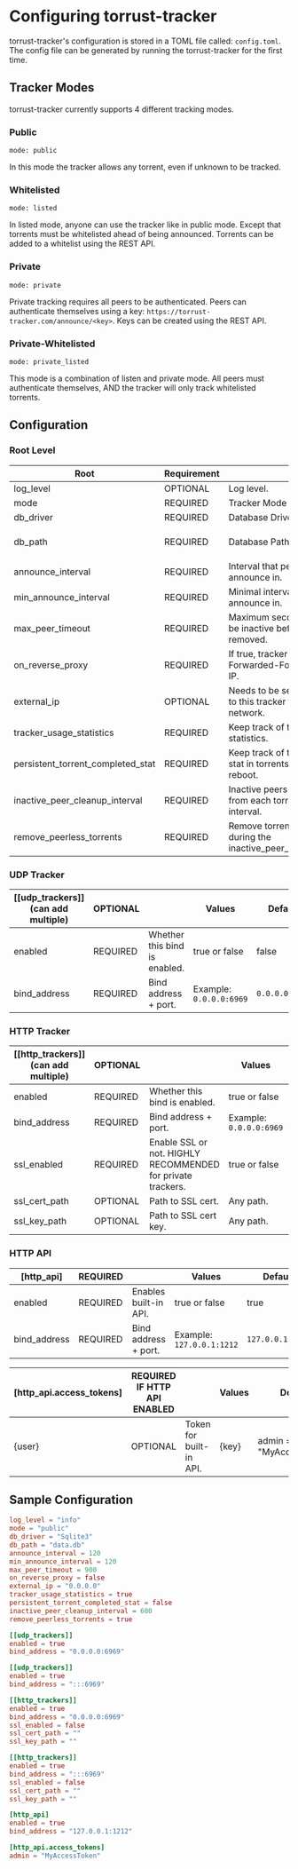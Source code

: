 # Configuring torrust-tracker
torrust-tracker's configuration is stored in a TOML file called: `config.toml`. The config file can be generated by running the torrust-tracker for the first time.

## Tracker Modes
torrust-tracker currently supports 4 different tracking modes.

### Public
`mode: public`

In this mode the tracker allows any torrent, even if unknown to be tracked.

### Whitelisted
`mode: listed`

In listed mode, anyone can use the tracker like in public mode.
Except that torrents must be whitelisted ahead of being announced.
Torrents can be added to a whitelist using the REST API.

### Private
`mode: private`

Private tracking requires all peers to be authenticated.
Peers can authenticate themselves using a key: `https://torrust-tracker.com/announce/<key>`.
Keys can be created using the REST API.

### Private-Whitelisted
`mode: private_listed`

This mode is a combination of listen and private mode. All peers must authenticate themselves,
AND the tracker will only track whitelisted torrents.

## Configuration

### Root Level
| Root                              | Requirement |                                                                          | Values                                                                                           | Default   |
|-----------------------------------|-------------|--------------------------------------------------------------------------|--------------------------------------------------------------------------------------------------|-----------|
| log_level                         | OPTIONAL    | Log level.                                                               | `off`, `info` or `trace`                                                                         | `info`    |
| mode                              | REQUIRED    | Tracker Mode (See above).                                                | `public`, `listed`, `private` or `private_listed`                                                | `public`  |
| db_driver                         | REQUIRED    | Database Driver.                                                         | `MySQL` or `Sqlite3`                                                                             | `Sqlite3` |
| db_path                           | REQUIRED    | Database Path.                                                           | `MySQL CONNECTION URL` (mysql://USERNAME:PASSWORD@HOST:3306/DATABASE) or `Sqlite3 DATABASE PATH` | `data.db` |
| announce_interval                 | REQUIRED    | Interval that peers will announce in.                                    | Interval in seconds.                                                                             | 120       |
| min_announce_interval             | REQUIRED    | Minimal interval that peers will announce in.                            | Interval in seconds.                                                                             | 120       |
| max_peer_timeout                  | REQUIRED    | Maximum seconds peers can be inactive before being removed.              | Seconds.                                                                                         | 900       |
| on_reverse_proxy                  | REQUIRED    | If true, tracker will use X-Forwarded-For header as peer IP.             | `true` or `false`                                                                                | `false`   |
| external_ip                       | OPTIONAL    | Needs to be set if announcing to this tracker from local network.        | IP like: `100.69.420.117`                                                                        | EMPTY     |
| tracker_usage_statistics          | REQUIRED    | Keep track of tracker usage statistics.                                  | `true` or `false`                                                                                | `true`    |
| persistent_torrent_completed_stat | REQUIRED    | Keep track of the completed stat in torrents, even after reboot.         | `true` or `false`                                                                                | `false`   |
| inactive_peer_cleanup_interval    | REQUIRED    | Inactive peers get removed from each torrent every interval.             | Interval in seconds or 0 to disable.                                                             | 600       |
| remove_peerless_torrents          | REQUIRED    | Remove torrents without peers during the inactive_peer_cleanup_interval. | `true` or `false`                                                                                | `true`    |

### UDP Tracker
| [[udp_trackers]] (can add multiple) | OPTIONAL |                               | Values                  | Default        |
|-------------------------------------|----------|-------------------------------|-------------------------|----------------|
| enabled                             | REQUIRED | Whether this bind is enabled. | true or false           | false          |
| bind_address                        | REQUIRED | Bind address + port.          | Example: `0.0.0.0:6969` | `0.0.0.0:6969` |

### HTTP Tracker
| [[http_trackers]] (can add multiple) | OPTIONAL |                                                             | Values                  | Default        |
|--------------------------------------|----------|-------------------------------------------------------------|-------------------------|----------------|
| enabled                              | REQUIRED | Whether this bind is enabled.                               | true or false           | false          |
| bind_address                         | REQUIRED | Bind address + port.                                        | Example: `0.0.0.0:6969` | `0.0.0.0:6969` |
| ssl_enabled                          | REQUIRED | Enable SSL or not. HIGHLY RECOMMENDED for private trackers. | true or false           | false          |
| ssl_cert_path                        | OPTIONAL | Path to SSL cert.                                           | Any path.               | EMPTY          |
| ssl_key_path                         | OPTIONAL | Path to SSL cert key.                                       | Any path.               | EMPTY          |

### HTTP API
| [http_api]   | REQUIRED |                       | Values                    | Default          |
|--------------|----------|-----------------------|---------------------------|------------------|
| enabled      | REQUIRED | Enables built-in API. | true or false             | true             |
| bind_address | REQUIRED | Bind address + port.  | Example: `127.0.0.1:1212` | `127.0.0.1:1212` |

| [http_api.access_tokens] | REQUIRED IF HTTP API ENABLED |                         | Values | Default                 |
|--------------------------|------------------------------|-------------------------|--------|-------------------------|
| {user}                   | OPTIONAL                     | Token for built-in API. | {key}  | admin = "MyAccessToken" |

## Sample Configuration
```toml
log_level = "info"
mode = "public"
db_driver = "Sqlite3"
db_path = "data.db"
announce_interval = 120
min_announce_interval = 120
max_peer_timeout = 900
on_reverse_proxy = false
external_ip = "0.0.0.0"
tracker_usage_statistics = true
persistent_torrent_completed_stat = false
inactive_peer_cleanup_interval = 600
remove_peerless_torrents = true

[[udp_trackers]]
enabled = true
bind_address = "0.0.0.0:6969"

[[udp_trackers]]
enabled = true
bind_address = ":::6969"

[[http_trackers]]
enabled = true
bind_address = "0.0.0.0:6969"
ssl_enabled = false
ssl_cert_path = ""
ssl_key_path = ""

[[http_trackers]]
enabled = true
bind_address = ":::6969"
ssl_enabled = false
ssl_cert_path = ""
ssl_key_path = ""

[http_api]
enabled = true
bind_address = "127.0.0.1:1212"

[http_api.access_tokens]
admin = "MyAccessToken"
```
